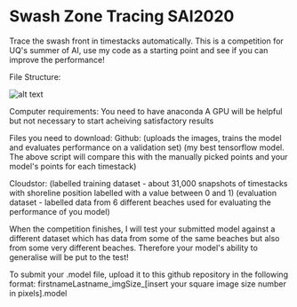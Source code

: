 # Swash Zone Tracing SAI2020
Trace the swash front in timestacks automatically. This is a competition for UQ's summer of AI, use my code as a starting point and see if you can improve the performance!

File Structure:

![alt text](https://github.com/mikeyt120/swash_zone_tracing_SAI2020/blob/main/code_architecture.PNG?raw=true)

Computer requirements:
  You need to have anaconda
  A GPU will be helpful but not necessary to start acheiving satisfactory results

Files you need to download:
  Github:
    (uploads the images, trains the model and evaluates performance on a validation set)
    (my best tensorflow model. The above script will compare this with the manually picked points and your model's points for each timestack)
    
  Cloudstor:
    (labelled training dataset - about 31,000 snapshots of timestacks with shoreline position labelled with a value between 0 and 1)
    (evaluation dataset - labelled data from 6 different beaches used for evaluating the performance of you model)
    
When the competition finishes, I will test your submitted model against a different dataset which has data from some of the same beaches but also from some very different beaches. Therefore your model's ability to generalise will be put to the test!

To submit your .model file, upload it to this github repository in the following format:
  firstnameLastname_imgSize_[insert your square image size number in pixels].model 
    

